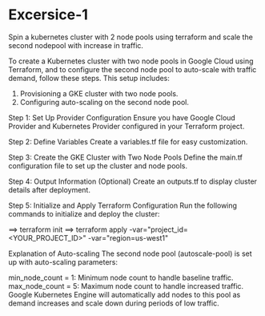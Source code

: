 # Excersice-1
Spin a kubernetes cluster with 2 node pools using terraform and scale the second nodepool with increase in traffic.


To create a Kubernetes cluster with two node pools in Google Cloud using Terraform, and to configure the second node pool to auto-scale with traffic demand, follow these steps. This setup includes:

1. Provisioning a GKE cluster with two node pools.
2. Configuring auto-scaling on the second node pool.

Step 1: Set Up Provider Configuration
Ensure you have Google Cloud Provider and Kubernetes Provider configured in your Terraform project.

Step 2: Define Variables
Create a variables.tf file for easy customization.

Step 3: Create the GKE Cluster with Two Node Pools
Define the main.tf configuration file to set up the cluster and node pools.

Step 4: Output Information (Optional)
Create an outputs.tf to display cluster details after deployment.

Step 5: Initialize and Apply Terraform Configuration
Run the following commands to initialize and deploy the cluster:

==> terraform init
==> terraform apply -var="project_id=<YOUR_PROJECT_ID>" -var="region=us-west1"

Explanation of Auto-scaling
The second node pool (autoscale-pool) is set up with auto-scaling parameters:

min_node_count = 1: Minimum node count to handle baseline traffic.
max_node_count = 5: Maximum node count to handle increased traffic.
Google Kubernetes Engine will automatically add nodes to this pool as demand increases and scale down during periods of low traffic.

